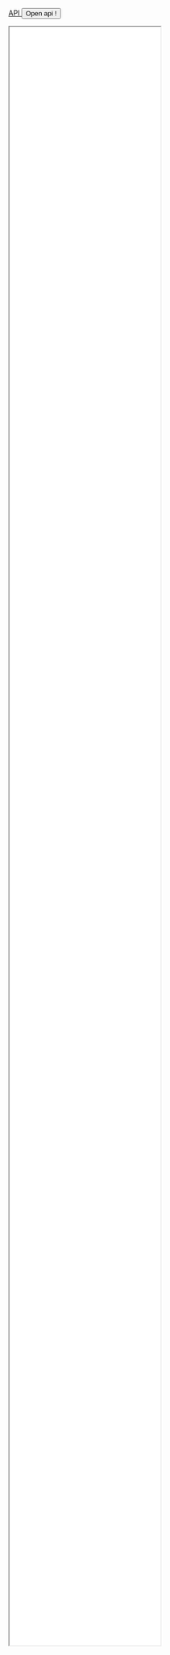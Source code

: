 [API ](/Development/api.md)
<button type="button"  onclick="window.location.href='/Development/api/api.html';">Open api !</button>

<iframe src="/Development/api/api.html" style="height:80vh"></iframe>
